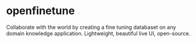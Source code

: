 # openfinetune
Collaborate with the world by creating a fine tuning databaset on any domain knowledge application. Lightweight, beautiful live UI, open-source. 
